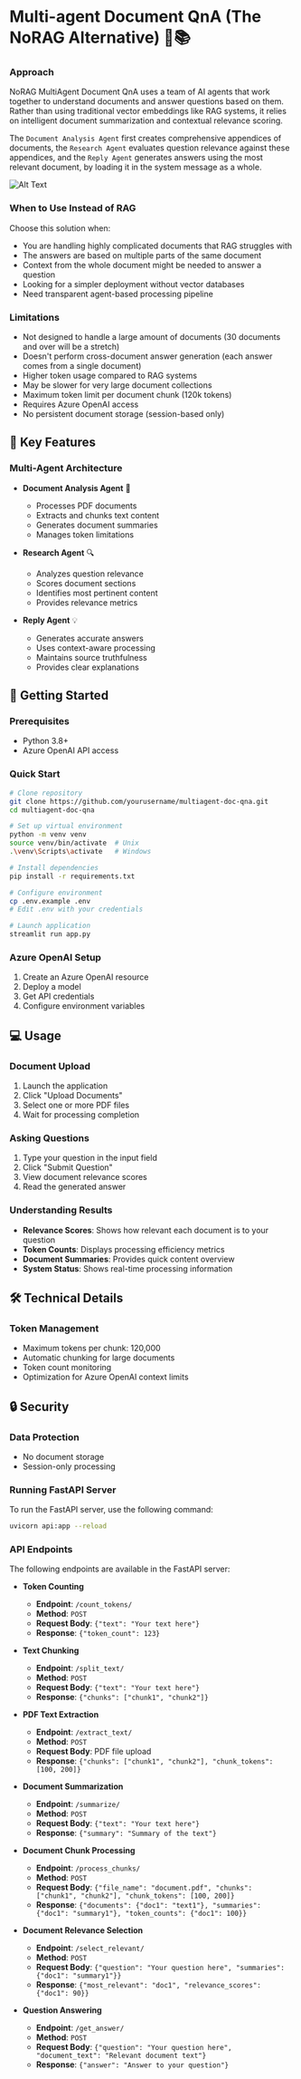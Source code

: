 # Multi-agent Document QnA (The NoRAG Alternative) 🤖📚

### Approach
NoRAG MultiAgent Document QnA uses a  team of AI agents that work together to understand documents and answer questions based on them. Rather than using traditional vector embeddings like RAG systems, it relies on intelligent document summarization and contextual relevance scoring. 

The `Document Analysis Agent` first creates comprehensive appendices of documents, the `Research Agent` evaluates question relevance against these appendices, and the `Reply Agent` generates answers using the most relevant document, by loading it in the system message as a whole.

![Alt Text](assets/recording.gif)


### When to Use Instead of RAG
Choose this solution when:
- You are handling highly complicated documents that RAG struggles with
- The answers are based on multiple parts of the same document
- Context from the whole document might be needed to answer a question
- Looking for a simpler deployment without vector databases
- Need transparent agent-based processing pipeline

### Limitations
- Not designed to handle a large amount of documents (30 documents and over will be a stretch)
- Doesn't perform cross-document answer generation (each answer comes from a single document)
- Higher token usage compared to RAG systems
- May be slower for very large document collections
- Maximum token limit per document chunk (120k tokens)
- Requires Azure OpenAI access 
- No persistent document storage (session-based only)


## 🌟 Key Features

### Multi-Agent Architecture
- **Document Analysis Agent** 📄
  - Processes PDF documents
  - Extracts and chunks text content
  - Generates document summaries
  - Manages token limitations
  
- **Research Agent** 🔍
  - Analyzes question relevance
  - Scores document sections
  - Identifies most pertinent content
  - Provides relevance metrics

- **Reply Agent** 💡
  - Generates accurate answers
  - Uses context-aware processing
  - Maintains source truthfulness
  - Provides clear explanations


## 🚀 Getting Started

### Prerequisites
- Python 3.8+
- Azure OpenAI API access

### Quick Start
```bash
# Clone repository
git clone https://github.com/yourusername/multiagent-doc-qna.git
cd multiagent-doc-qna

# Set up virtual environment
python -m venv venv
source venv/bin/activate  # Unix
.\venv\Scripts\activate   # Windows

# Install dependencies
pip install -r requirements.txt

# Configure environment
cp .env.example .env
# Edit .env with your credentials

# Launch application
streamlit run app.py
```

### Azure OpenAI Setup
1. Create an Azure OpenAI resource
2. Deploy a model
3. Get API credentials
4. Configure environment variables

## 💻 Usage

### Document Upload
1. Launch the application
2. Click "Upload Documents"
3. Select one or more PDF files
4. Wait for processing completion

### Asking Questions
1. Type your question in the input field
2. Click "Submit Question"
3. View document relevance scores
4. Read the generated answer

### Understanding Results
- **Relevance Scores**: Shows how relevant each document is to your question
- **Token Counts**: Displays processing efficiency metrics
- **Document Summaries**: Provides quick content overview
- **System Status**: Shows real-time processing information

## 🛠 Technical Details

### Token Management
- Maximum tokens per chunk: 120,000
- Automatic chunking for large documents
- Token count monitoring
- Optimization for Azure OpenAI context limits


## 🔒 Security

### Data Protection
- No document storage
- Session-only processing


### Running FastAPI Server
To run the FastAPI server, use the following command:
```bash
uvicorn api:app --reload
```

### API Endpoints
The following endpoints are available in the FastAPI server:

- **Token Counting**
  - **Endpoint**: `/count_tokens/`
  - **Method**: `POST`
  - **Request Body**: `{"text": "Your text here"}`
  - **Response**: `{"token_count": 123}`

- **Text Chunking**
  - **Endpoint**: `/split_text/`
  - **Method**: `POST`
  - **Request Body**: `{"text": "Your text here"}`
  - **Response**: `{"chunks": ["chunk1", "chunk2"]}`

- **PDF Text Extraction**
  - **Endpoint**: `/extract_text/`
  - **Method**: `POST`
  - **Request Body**: PDF file upload
  - **Response**: `{"chunks": ["chunk1", "chunk2"], "chunk_tokens": [100, 200]}`

- **Document Summarization**
  - **Endpoint**: `/summarize/`
  - **Method**: `POST`
  - **Request Body**: `{"text": "Your text here"}`
  - **Response**: `{"summary": "Summary of the text"}`

- **Document Chunk Processing**
  - **Endpoint**: `/process_chunks/`
  - **Method**: `POST`
  - **Request Body**: `{"file_name": "document.pdf", "chunks": ["chunk1", "chunk2"], "chunk_tokens": [100, 200]}`
  - **Response**: `{"documents": {"doc1": "text1"}, "summaries": {"doc1": "summary1"}, "token_counts": {"doc1": 100}}`

- **Document Relevance Selection**
  - **Endpoint**: `/select_relevant/`
  - **Method**: `POST`
  - **Request Body**: `{"question": "Your question here", "summaries": {"doc1": "summary1"}}`
  - **Response**: `{"most_relevant": "doc1", "relevance_scores": {"doc1": 90}}`

- **Question Answering**
  - **Endpoint**: `/get_answer/`
  - **Method**: `POST`
  - **Request Body**: `{"question": "Your question here", "document_text": "Relevant document text"}`
  - **Response**: `{"answer": "Answer to your question"}`

